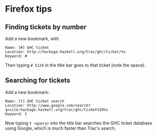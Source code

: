 # Firefox tips


## Finding tickets by number



Add a new bookmark, with


```wiki
Name: [#] GHC ticket
Location: http://hackage.haskell.org/trac/ghc/ticket/%s
Keyword: #
```


Then typing `# 5129` in the title bar goes to that ticket (note the
space).


## Searching for tickets



Add a new bookmark:


```wiki
Name: [t] GHC ticket search
Location: http://www.google.com/search?q=site:hackage.haskell.org/trac/ghc/ticket%20%s
Keyword: t
```


Now typing `t <query>` into the title bar searches the GHC ticket
database using Google, which is much faster than Trac's search.


